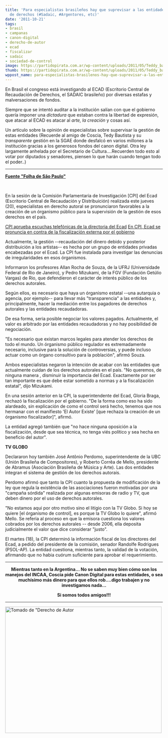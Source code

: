 ```yaml
---
title: 'Para especialistas brasileños hay que suprevisar a las entidades de gestión
  de derechos (#Sadaic, #Argentores, etc)'
date: '2011-10-21'
tags:
- brasil
- campanas
- canon-digital
- derecho-de-autor
- ecad
- fiscalizar
- sadaic
- sociedad-de-control
image: https://partidopirata.com.ar/wp-content/uploads/2011/05/Teddy_bautista.jpg
thumb: https://partidopirata.com.ar/wp-content/uploads/2011/05/Teddy_bautista-150x150.jpg
wppost_name: para-especialistas-brasilenos-hay-que-suprevisar-a-las-entidades-de-gestion-de-derechos-sadaic-argentores-etc
---
```


En Brasil el congreso está investigando al ECAD (Escritorio Central de Recaudación de Derechos, el SADAIC brasileño) por diversas estafas y malversaciones de fondos.

Siempre que se intentó auditar a la institución salían con que el gobierno quería imponer una <em>dictadura </em>que estaban contra la libertad de expresión, que atacar al ECAD es atacar al <em>arte, la creación </em>y cosas así.

Un artículo sobre la opinión de especialistas sobre supervisar la gestión de estas entidades (Recuerde al amigo de Coscia, Tedy Bautista y su <em>transparente </em>gestión en la SGAE donde desfalcó en varios millones a la institución gracias a los generosos fondos del canon digital. Otra ley largamente anhelada por el Secretario de Cultura....Recuerden todo esto al votar por diputados y senadores, piensen lo que harán cuando tengan todo el poder..)

<hr />

<strong><a href="http://www1.folha.uol.com.br/ilustrada/993875-em-cpi-do-ecad-especialistas-defendem-supervisao-estatal.shtml" target="_blank">Fuente "Folha de São Paulo"</a></strong>

&nbsp;

En la sesión de la Comisión Parlamentaria de Investigación [CPI] del Ecad (Escritorio Central de Recaudación y Distribuición) realizada este jueves (20), especialistas en derecho autoral se pronunciaron favorables a la creación de un órganismo público para la supervisión de la gestión de esos derechos en el país.

<a href="http://www1.folha.uol.com.br/ilustrada/992897-cpi-aprova-quebra-de-sigilo-de-diretoria-do-ecad.shtml" target="_blank">CPI aprueba escuchas telefónicas de la directoria del Ecad</a>
<a href="http://www1.folha.uol.com.br/ilustrada/986586-em-cpi-ecad-se-diz-contra-fiscalizacao-externa-pelo-governo.shtml" target="_blank">En CPI, Ecad se pronuncia en contra de la fiscalización externa por el gobierno</a>

Actualmente, la gestión --recaudación del dinero debido y posterior distribuición a los artistas-- es hecha por un grupo de entidades privadas encabezadas por el Ecad. La CPI fue instalada para investigar las denuncias de irregularidades en esos órganismos.

Informaron los profesores Allan Rocha de Souza, de la UFRJ (Universidade Federal de Rio de Janeiro), y Pedro Mizukami, de la FGV (Fundación Getúlio Vargas) de Rio, que defendieron el carácter de interés público de los derechos autorales.

Según ellos, es necesario que haya un órganismo estatal --una autarquia o agencia, por ejemplo-- para llevar más "transparencia" a las entidades y, principalmente, hacer la mediación entre los pagadores de derechos autorales y las entidades recaudadoras.

De esa forma, seria posible negociar los valores pagados. Actualmente, el valor es arbitrado por las entidades recaudadoras y no hay posibilidad de negociación.

"Es necesario que existan marcos legales para atender los derechos de todo el mundo. Un órganismo público regulador es extremadamente necesario, inclusive para la solución de controversias, y puede incluso actuar como un órgano consultivo para la población", afirmó Souza.

Ambos especialistas negaron la intención de acabar con las entidades que actualmente cuidan de los derechos autorales en el país. "No queremos, de ninguna manera , disminuir la importancia del Ecad. Exactamente por ser tan importante es que debe estar sometido a normas y a la fiscalización estatal", dijo Mizukami.

En una sesión anterior en la CPI, la superintendente del Ecad, Gloria Braga, rechazó la fiscalización por el gobierno. "De la forma como eso ha sido alardeado, sin explicación de como el control será hecho, tenemos que nos hermanar con el manifiesto 'El Autor Existe' [que rechaza la creación de un órganismo fiscalizador]", afirmó.

La entidad agregó también que "no hace ninguna oposición a la fiscalización, desde que sea técnica, no tenga viés político y sea hecha en beneficio del autor".

<strong>TV GLOBO</strong>

Declararon hoy también José Antônio Perdomo, superintendente de la UBC (Unión Brasileña de Compositores), y Roberto Corrêa de Mello, presidente de Abramus (Asociación Brasileña de Música y Arte). Las dos entidades integran el sistema de gestión de los derechos autorais.

Perdomo afirmó que tanto la CPI cuanto la propuesta de modificación de la ley que regula la existência de las asociaciones fueron motivadas por una "campaña sórdida" realizada por algunas emisoras de radio y TV, que deben dinero por el uso de derechos autorales.

"No estamos aqui por otro motivo sino el litígio con la TV Globo. Si hoy se quiere [el órganismo de control], es porque la TV Globo lo quiere", afirmó Mello. Se referia al proceso en que la emisora cuestiona los valores cobrados por los derechos autorales -- desde 2006, ella deposita judicialmente el valor que dice considerar "justo".

El martes (18), la CPI determinó la información fiscal de los directores del Ecad, a pedido del presidente de la comisión, senador Randolfe Rodrigues (PSOL-AP). La entidad cuestiona, mientras tanto, la validad de la votación, afirmando que no habia cuórum suficiente para aprobar el requerimiento.

<hr />
<p style="text-align: center;"><strong>Mientras tanto en la Argentina... No se saben muy bien cómo son los manejos del INCAA, Coscia pide Canon Digital para estas entidades, o sea muchísimo más dinero para que ellos rob....digo trabajen y no investigamos nada...</strong></p>
<p style="text-align: center;"><strong>Si somos todos amigos!!!</strong></p>


<hr />

<a href="https://partidopirata.com.ar/wp-content/uploads/2010/12/brasil-copyright.png"><img title="brasil-copyright" src="https://partidopirata.com.ar/wp-content/uploads/2010/12/brasil-copyright.png" alt="Tomado de &quot;Derecho de Autor" width="500" height="404" /></a>
